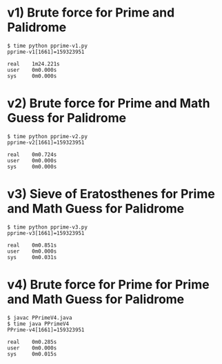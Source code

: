 # v1) Brute force for Prime and Palidrome

```
$ time python pprime-v1.py
pprime-v1[1661]=159323951

real    1m24.221s
user    0m0.000s
sys     0m0.000s
```

# v2) Brute force for Prime and Math Guess for Palidrome

```
$ time python pprime-v2.py
pprime-v2[1661]=159323951

real    0m0.724s
user    0m0.000s
sys     0m0.000s
```

# v3) Sieve of Eratosthenes for Prime and Math Guess for Palidrome
```
$ time python pprime-v3.py
pprime-v3[1661]=159323951

real    0m0.851s
user    0m0.000s
sys     0m0.031s
```

# v4) Brute force for Prime for Prime and Math Guess for Palidrome

```
$ javac PPrimeV4.java
$ time java PPrimeV4
PPrime-v4[1661]=159323951

real    0m0.285s
user    0m0.000s
sys     0m0.015s
```
